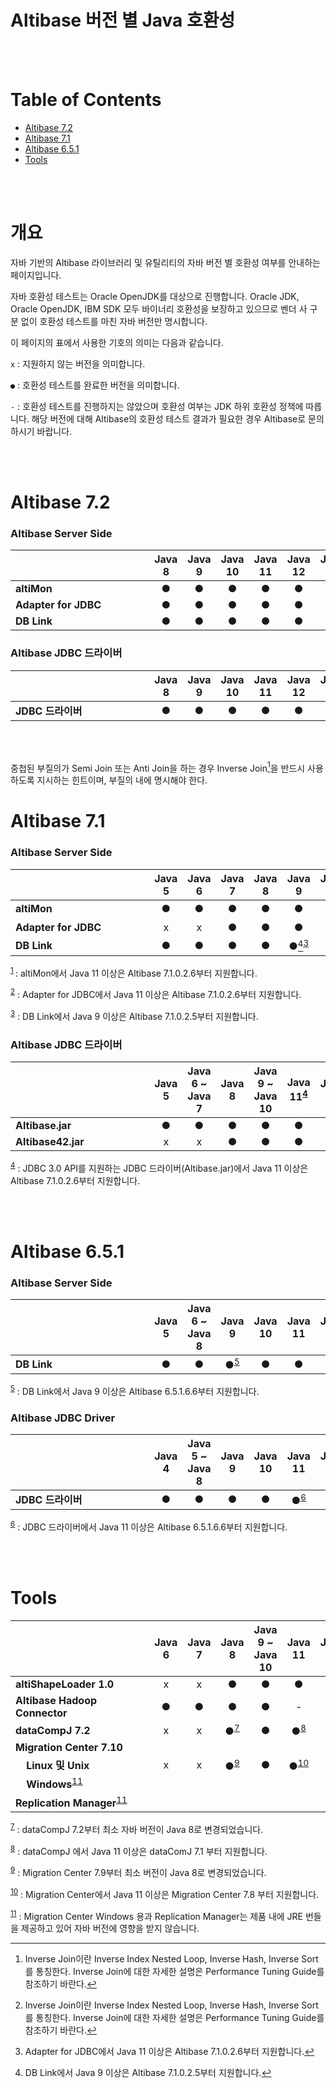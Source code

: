 # Altibase 버전 별 Java 호환성

<br/>

<br/>

# **Table of Contents** 

- [Altibase 7.2](#altibase-72)
- [Altibase 7.1](#altibase-71)
- [Altibase 6.5.1](#altibase-651)
- [Tools](#tools)

<br/>

<br/>

# 개요

자바 기반의 Altibase 라이브러리 및 유틸리티의 자바 버전 별 호환성 여부를 안내하는 페이지입니다. 

자바 호환성 테스트는 Oracle OpenJDK를 대상으로 진행합니다. Oracle JDK, Oracle OpenJDK, IBM SDK 모두 바이너리 호환성을 보장하고 있으므로 벤더 사 구분 없이 호환성 테스트를 마친 자바 버전만 명시합니다.

이 페이지의 표에서 사용한 기호의 의미는 다음과 같습니다. 

`x` : 지원하지 않는 버전을 의미합니다.

`●` : 호환성 테스트를 완료한 버전을 의미합니다. 

`-` : 호환성 테스트를 진행하지는 않았으며 호환성 여부는 JDK 하위 호환성 정책에 따릅니다. 해당 버전에 대해 Altibase의 호환성 테스트 결과가 필요한 경우 Altibase로 문의하시기 바랍니다. 

<br/>

<br/>

# Altibase 7.2

### Altibase Server Side

| &nbsp;&nbsp;&nbsp;&nbsp;&nbsp;&nbsp;&nbsp;&nbsp;&nbsp;&nbsp;&nbsp;&nbsp;&nbsp;&nbsp;&nbsp;&nbsp;&nbsp;&nbsp;&nbsp;&nbsp;&nbsp;&nbsp;&nbsp;&nbsp;&nbsp;&nbsp;&nbsp;&nbsp;&nbsp;&nbsp;&nbsp;&nbsp;&nbsp;&nbsp;&nbsp;&nbsp;&nbsp;&nbsp;&nbsp;&nbsp;&nbsp;&nbsp;&nbsp;&nbsp;&nbsp;&nbsp;&nbsp;&nbsp;|Java 8 | Java 9 | Java 10 | Java 11 | Java 12 | Java 17 | Java 18 |
| ------------------------------------------------------------ | :----: | :----: | :-----: | :-----: | :-----: | :-----: | :-----: |
| **altiMon**                                                  |   ●    |   ●    |    ●    |    ●    |    ●    |    -    |    -    |
| **Adapter for JDBC**                                         |   ●    |   ●    |    ●    |    ●    |    ●    |    -    |    -    |
| **DB Link**                                                  |   ●    |   ●    |    ●    |    ●    |    ●    |    -    |    -    |

### Altibase JDBC 드라이버

| &nbsp;&nbsp;&nbsp;&nbsp;&nbsp;&nbsp;&nbsp;&nbsp;&nbsp;&nbsp;&nbsp;&nbsp;&nbsp;&nbsp;&nbsp;&nbsp;&nbsp;&nbsp;&nbsp;&nbsp;&nbsp;&nbsp;&nbsp;&nbsp;&nbsp;&nbsp;&nbsp;&nbsp;&nbsp;&nbsp;&nbsp;&nbsp;&nbsp;&nbsp;&nbsp;&nbsp;&nbsp;&nbsp;&nbsp;&nbsp;&nbsp;&nbsp;&nbsp;&nbsp;&nbsp;&nbsp;&nbsp;&nbsp;|  Java 8 | Java 9 | Java 10 | Java 11 | Java 12 | Java 17 | Java 18 |
| :----------------------------------------------------------- | :----------: | :----: | :-----: | :-----------: | :-----: | :-----------: | :-----: |
| **JDBC 드라이버**                                            |      ●       |   ●    |    ●    |       ●       |    ●    |       -       |    -    |

<br/>

<br/>

중첩된 부질의가 Semi Join 또는 Anti Join을 하는 경우 Inverse Join[^1]을 반드시
사용하도록 지시하는 힌트이며, 부질의 내에 명시해야 한다.

[^1]: Inverse Join이란 Inverse Index Nested Loop, Inverse Hash, Inverse Sort를 통칭한다. Inverse Join에 대한 자세한 설명은 Performance Tuning Guide를 참조하기 바란다.

# Altibase 7.1

### Altibase Server Side

| &nbsp;&nbsp;&nbsp;&nbsp;&nbsp;&nbsp;&nbsp;&nbsp;&nbsp;&nbsp;&nbsp;&nbsp;&nbsp;&nbsp;&nbsp;&nbsp;&nbsp;&nbsp;&nbsp;&nbsp;&nbsp;&nbsp;&nbsp;&nbsp;&nbsp;&nbsp;&nbsp;&nbsp;&nbsp;&nbsp;&nbsp;&nbsp;&nbsp;&nbsp;&nbsp;&nbsp;&nbsp;&nbsp;&nbsp;&nbsp;&nbsp;&nbsp;&nbsp;&nbsp;&nbsp;&nbsp;&nbsp;&nbsp;| Java 5 | Java 6 | Java 7 | Java 8 |               Java 9                | Java 10 |            Java 11            | Java 12 | Java 17 | Java 18 |
| ------------------------------------------------------------ | :-------------: | :----------: | :---------------------------------: | :-----: | :---------------------------------: | :-----: | :-----------: | :-----: | :-----: | :-----: |
| **altiMon**                                                  |        ●        |        ●        |        ●        |      ●       |                  ●                  |    ●    | ●[^1]<sup><u>[1](#footnote-1)</u></sup> |    ●    |       -       |    -    |
| **Adapter for JDBC** | x | x | ● | ● | ● | ● | ●[^2]<sup><u>[2](#footnote-2)</u></sup> | ● | - | - |
| **DB Link**                                                  |        ●        |        ●        |        ●        |      ●       | ●[^3]<sup><u>[3](#footnote-3)</u></sup> |    ●    |                  ●                  |    ●    |       -       |    -    |

<sup><a name="footnote-1"><u>1</u></a> </sup>: altiMon에서 Java 11 이상은 Altibase 7.1.0.2.6부터 지원합니다. 

<sup><a name="footnote-2"><u>2</u></a></sup> : Adapter for JDBC에서 Java 11 이상은 Altibase 7.1.0.2.6부터 지원합니다.

<sup><a name="footnote-3"><u>3</u></a></sup> : DB Link에서 Java 9 이상은 Altibase 7.1.0.2.5부터 지원합니다.



### Altibase JDBC 드라이버

| &nbsp;&nbsp;&nbsp;&nbsp;&nbsp;&nbsp;&nbsp;&nbsp;&nbsp;&nbsp;&nbsp;&nbsp;&nbsp;&nbsp;&nbsp;&nbsp;&nbsp;&nbsp;&nbsp;&nbsp;&nbsp;&nbsp;&nbsp;&nbsp;&nbsp;&nbsp;&nbsp;&nbsp;&nbsp;&nbsp;&nbsp;&nbsp;&nbsp;&nbsp;&nbsp;&nbsp;&nbsp;&nbsp;&nbsp;&nbsp;&nbsp;&nbsp;&nbsp;&nbsp;&nbsp;&nbsp;&nbsp;&nbsp;| Java 5 | Java 6 ~ Java 7 | Java 8 | Java 9 ~ Java 10 | Java 11<sup><u>[4](#footnote-4)</u></sup> | Java 12 | Java 17 | Java 18 |
| :----------------------------------------------------------- | :-------------: | :----------: | :----: | :-----: | :-----: | :-----------: | :-----: | :----------------------------------------------------------- |
| **Altibase.jar**                                             |        ●        |        ●        |      ●       |   ●    |                        ●                        |    ●    |       -       |    -    |
| **Altibase42.jar**                                           | x | x |      ●       |   ●    |                        ●                        |    ●    |       -       |    -    |

<sup><a name="footnote-4"><u>4</u></a></sup> : JDBC 3.0 API를 지원하는 JDBC 드라이버(Altibase.jar)에서 Java 11 이상은 Altibase 7.1.0.2.6부터 지원합니다. 

<br/>

<br/>

# Altibase 6.5.1

### Altibase Server Side

| &nbsp;&nbsp;&nbsp;&nbsp;&nbsp;&nbsp;&nbsp;&nbsp;&nbsp;&nbsp;&nbsp;&nbsp;&nbsp;&nbsp;&nbsp;&nbsp;&nbsp;&nbsp;&nbsp;&nbsp;&nbsp;&nbsp;&nbsp;&nbsp;&nbsp;&nbsp;&nbsp;&nbsp;&nbsp;&nbsp;&nbsp;&nbsp;&nbsp;&nbsp;&nbsp;&nbsp;&nbsp;&nbsp;&nbsp;&nbsp;&nbsp;&nbsp;&nbsp;&nbsp;&nbsp;&nbsp;&nbsp;&nbsp;| Java 5 | Java 6 ~ Java 8 |               Java 9                | Java 10 | Java 11 | Java 12 | Java 17 | Java 18 |
| ------------------------------------------------------------ | :----: | :-------------: | :---------------------------------: | :-----: | :-----: | :-----: | :-----: | :-----: |
| **DB Link**                                                  |   ●    |        ●        | ●<sup><u>[5](#footnote-5)</u></sup> |    ●    |    ●    |    ●    |    -    |    -    |

<sup><a name="footnote-5"><u>5</u></a></sup> : DB Link에서 Java 9 이상은 Altibase 6.5.1.6.6부터 지원합니다. 

### Altibase JDBC Driver
| &nbsp;&nbsp;&nbsp;&nbsp;&nbsp;&nbsp;&nbsp;&nbsp;&nbsp;&nbsp;&nbsp;&nbsp;&nbsp;&nbsp;&nbsp;&nbsp;&nbsp;&nbsp;&nbsp;&nbsp;&nbsp;&nbsp;&nbsp;&nbsp;&nbsp;&nbsp;&nbsp;&nbsp;&nbsp;&nbsp;&nbsp;&nbsp;&nbsp;&nbsp;&nbsp;&nbsp;&nbsp;&nbsp;&nbsp;&nbsp;&nbsp;&nbsp;&nbsp;&nbsp;&nbsp;&nbsp;&nbsp;&nbsp;|**Java 4** | Java 5 ~  Java 8 | Java 9 | Java 10 |               Java 11               | Java 12 | Java 17 | Java 18 |
| ------------------------------------------------------------ | :--------: | :--------------: | :----: | :-----: | :---------------------------------: | :-----: | :-----: | :-----: |
| **JDBC 드라이버**                                            |     ●      |        ●         |   ●    |    ●    | ●<sup><u>[6](#footnote-6)</u></sup> |    ●    |    -    |    -    |

<sup><a name="footnote-6"><u>6</u></a></sup> : JDBC 드라이버에서 Java 11 이상은 Altibase 6.5.1.6.6부터 지원합니다. 

<br/>

<br/>

# Tools

| &nbsp;&nbsp;&nbsp;&nbsp;&nbsp;&nbsp;&nbsp;&nbsp;&nbsp;&nbsp;&nbsp;&nbsp;&nbsp;&nbsp;&nbsp;&nbsp;&nbsp;&nbsp;&nbsp;&nbsp;&nbsp;&nbsp;&nbsp;&nbsp;&nbsp;&nbsp;&nbsp;&nbsp;&nbsp;&nbsp;&nbsp;&nbsp;&nbsp;&nbsp;&nbsp;&nbsp;&nbsp;&nbsp;&nbsp;&nbsp;&nbsp;&nbsp;&nbsp;&nbsp;&nbsp;&nbsp;&nbsp;&nbsp;| Java 6 | Java 7 |               Java 8                | Java 9 ~ Java 10 |                Java 11                | Java 12 | Java 17 | Java 18 |
| ------------------------------------------------------------ | :----: | :----: | :---------------------------------: | :--------------: | :-----------------------------------: | :-----: | :-----: | :-----: |
| **altiShapeLoader 1.0**                                      |   x    |   x    |                  ●                  |        ●         |                   ●                   |    ●    |    -    |    ●    |
| **Altibase Hadoop Connector**                                |   ●    |   ●    |                  ●                  |        ●         |                   -                   |    -    |    -    |    -    |
| **dataCompJ 7.2**                                            |   x    |   x    | ●<sup><u>[7](#footnote-7)</u></sup> |        ●         |  ●<sup><u>[8](#footnote-8)</u></sup>  |    ●    |    -    |    ●    |
| **Migration Center 7.10**                                    |        |        |                                     |                  |                                       |         |         |         |
| &nbsp;&nbsp;&nbsp;&nbsp;**Linux 및 Unix**                    |   x    |   x    | ●<sup><u>[9](#footnote-9)</u></sup> |        ●         | ●<sup><u>[10](#footnote-10)</u></sup> |    ●    |    -    |    ●    |
| &nbsp;&nbsp;&nbsp;&nbsp;**Windows**<sup><u>[11](#footnote-11)</u></sup> |        |        |                                     |                  |                                       |         |         |         |
| **Replication Manager**<sup><u>[11](#footnote-11)</u></sup>  |        |        |                                     |                  |                                       |         |         |         |

<sup><a name="footnote-7"><u>7</u></a></sup> : dataCompJ 7.2부터 최소 자바 버전이 Java 8로 변경되었습니다.  

<sup><a name="footnote-8"><u>8</u></a></sup> : dataCompJ 에서 Java 11 이상은 dataComJ 7.1 부터 지원합니다.

<sup><a name="footnote-9"><u>9</u></a></sup> : Migration Center 7.9부터 최소 버전이 Java 8로 변경되었습니다.

<sup><a name="footnote-10"><u>10</u></a></sup> : Migration Center에서 Java 11 이상은 Migration Center 7.8 부터 지원합니다.

<sup><a name="footnote-11"><u>11</u></a></sup> : Migration Center Windows 용과 Replication Manager는 제품 내에 JRE 번들을 제공하고 있어 자바 버전에 영향을 받지 않습니다. 



[^1]: altiMon에서 Java 11 이상은 Altibase 7.1.0.2.6부터 지원합니다.
[^2]: Adapter for JDBC에서 Java 11 이상은 Altibase 7.1.0.2.6부터 지원합니다.
[^3]: DB Link에서 Java 9 이상은 Altibase 7.1.0.2.5부터 지원합니다.
